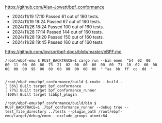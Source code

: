 
https://github.com/Alan-Jowett/bpf_conformance

- 2024/11/19 17:10
    Passed 61 out of 160 tests.
- 2024/11/19 18:24
    Passed 67 out of 160 tests.
- 2024/11/26 18:24
    Passed 100 out of 160 tests.
- 2024/11/28 17:14
    Passed 144 out of 160 tests.
- 2024/11/28 19:20
    Passed 150 out of 160 tests.    
- 2024/11/28 19:45
    Passed 160 out of 160 tests

https://github.com/iovisor/bpf-docs/blob/master/eBPF.md


```
/root/ebpf-emu $ RUST_BACKTRACE=1 cargo run --bin emem  "b4  02  00  00  11  00  00  00  73  21  02  00  00  00  00  00  71  10  02  00  00  00  00  00  95  00  00  00  00  00  00  00  " "aa  bb  ff  cc  dd  "


/root/ebpf-emu/bpf_conformance/build $ cmake --build .
[ 55%] Built target bpf_conformance
[ 77%] Built target bpf_conformance_runner
[100%] Built target libbpf_plugin

/root/ebpf-emu/bpf_conformance/build/bin $
RUST_BACKTRACE=1 ./bpf_conformance_runner --debug true --test_file_directory ../tests --plugin_path /root/ebpf-emu/target/debug/emem --exclude_groups atomic64 



```
